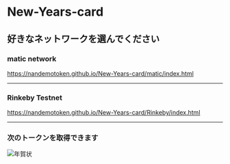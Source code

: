 # New-Years-card

## 好きなネットワークを選んでください

### matic network
https://nandemotoken.github.io/New-Years-card/matic/index.html

---

### Rinkeby Testnet
https://nandemotoken.github.io/New-Years-card/Rinkeby/index.html  

---

### 次のトークンを取得できます
![年賀状](https://github.com/nandemotoken/New-Years-card/blob/gh-pages/NFT_NewYearCard.png?raw=true)
